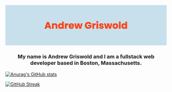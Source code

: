 ![Masterhead](/banner.png)
<h3 align="center">My name is Andrew Griswold and I am a fullstack web developer based in Boston, Massachusetts.
</h3>

[![Anurag's GitHub stats](https://github-readme-stats.vercel.app/api?username=ThaGrza&show_icons=true)](https://github.com/anuraghazra/github-readme-stats)

[![GitHub Streak](https://github-readme-streak-stats.herokuapp.com/?user=ThaGrza)](https://git.io/streak-stats)
